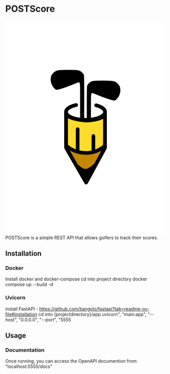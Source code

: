 # POSTScore
![logo](./logo.png)
POSTScore is a simple REST API that allows golfers to track their scores.

## Installation
### Docker 
Install docker and docker-compose 
cd into project directory 
docker compose up --build -d 
### Uvicorn
install FastAPI - https://github.com/tiangolo/fastapi?tab=readme-ov-file#installation
cd into {projectdirectory}/app
uvicorn", "main:app", "--host", "0.0.0.0", "--port", "5555

## Usage
### Documentation 
Once running, you can access the OpenAPI documention from "localhost:5555/docs"
